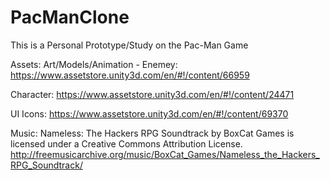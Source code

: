 # PacManClone
This is a Personal Prototype/Study on the Pac-Man Game

Assets:
Art/Models/Animation - 
Enemey: https://www.assetstore.unity3d.com/en/#!/content/66959

Character: https://www.assetstore.unity3d.com/en/#!/content/24471

UI Icons: https://www.assetstore.unity3d.com/en/#!/content/69370

Music:
Nameless:
The Hackers RPG Soundtrack by BoxCat Games is licensed under a Creative Commons Attribution License.
http://freemusicarchive.org/music/BoxCat_Games/Nameless_the_Hackers_RPG_Soundtrack/
